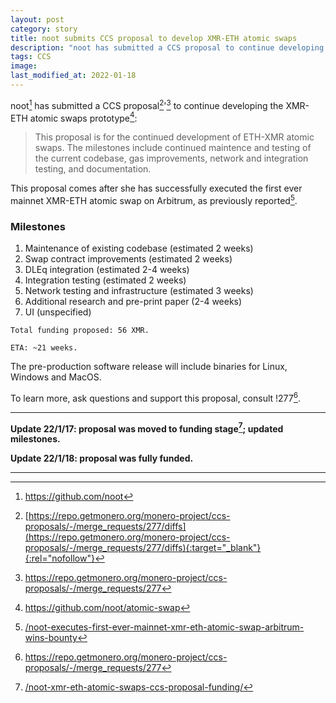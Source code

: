 ```yaml
---
layout: post
category: story
title: noot submits CCS proposal to develop XMR-ETH atomic swaps
description: "noot has submitted a CCS proposal to continue developing the XMR-ETH atomic swaps prototype."
tags: CCS
image: 
last_modified_at: 2022-01-18
---
```


noot[^1] has submitted a CCS proposal[^2]'[^3] to continue developing the XMR-ETH atomic swaps prototype[^4]:

> This proposal is for the continued development of ETH-XMR atomic swaps. The milestones include continued maintence and testing of the current codebase, gas improvements, network and integration testing, and documentation.

This proposal comes after she has successfully executed the first ever mainnet XMR-ETH atomic swap on Arbitrum, as previously reported[^5].

### Milestones

1. Maintenance of existing codebase (estimated 2 weeks)
2. Swap contract improvements (estimated 2 weeks)
3. DLEq integration (estimated 2-4 weeks)
4. Integration testing (estimated 2 weeks)
5. Network testing and infrastructure (estimated 3 weeks)
6. Additional research and pre-print paper (2-4 weeks)
7. UI (unspecified)

```
Total funding proposed: 56 XMR.

ETA: ~21 weeks.
```

The pre-production software release will include binaries for Linux, Windows and MacOS.

To learn more, ask questions and support this proposal, consult !277[^3].

---

**Update 22/1/17: proposal was moved to funding stage[^6]; updated milestones.**

**Update 22/1/18: proposal was fully funded.**

---

[^1]: https://github.com/noot
[^2]: [https://repo.getmonero.org/monero-project/ccs-proposals/-/merge_requests/277/diffs](https://repo.getmonero.org/monero-project/ccs-proposals/-/merge_requests/277/diffs){:target="_blank"}{:rel="nofollow"}
[^3]: https://repo.getmonero.org/monero-project/ccs-proposals/-/merge_requests/277
[^4]: https://github.com/noot/atomic-swap
[^5]: [/noot-executes-first-ever-mainnet-xmr-eth-atomic-swap-arbitrum-wins-bounty](/noot-executes-first-ever-mainnet-xmr-eth-atomic-swap-arbitrum-wins-bounty)
[^6]: [/noot-xmr-eth-atomic-swaps-ccs-proposal-funding/](/noot-xmr-eth-atomic-swaps-ccs-proposal-funding/)

